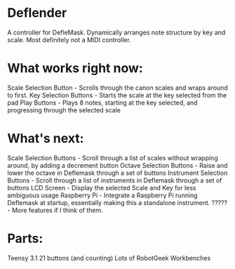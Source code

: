# Deflender
A controller for DefleMask. Dynamically arranges note structure by key and scale. Most definitely not a MIDI controller.

# What works right now:
Scale Selection Button - Scrolls through the canon scales and wraps around to first.
Key Selection Buttons - Starts the scale at the key selected from the pad
Play Buttons - Plays 8 notes, starting at the key selected, and progressing through the selected scale

# What's next:
Scale Selection Buttons - Scroll through a list of scales without wrapping around, by adding a decrement button
Octave Selection Buttons - Raise and lower the octave in Deflemask through a set of buttons
Instrument Selection Buttons - Scroll through a list of instruments in Deflemask through a set of buttons
LCD Screen - Display the selected Scale and Key for less ambiguous usage
Raspberry Pi - Integrate a Raspberry Pi running Deflemask at startup, essentially making this a standalone instrument.
????? - More features if I think of them.

# Parts:
Teensy 3.1
21 buttons (and counting)
Lots of RobotGeek Workbenches
